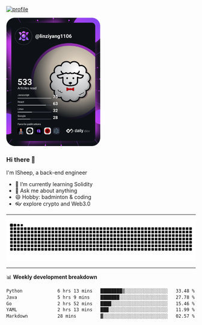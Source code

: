 [![profile](https://user-images.githubusercontent.com/54968314/208005045-e4b42f3b-833d-4242-bfcc-e764865553a2.svg)](https://www.calligrapher.ai/)

<a href="https://app.daily.dev/linziyang1106"><img src="/devcard.png" width="250" alt="ISheep's Dev Card"/></a>

### Hi there 🐏

I'm ISheep, a back-end engineer

- 🔭 I’m currently learning Solidity
- 💬 Ask me about anything
- 😄 Hobby: badminton & coding
- 👓 explore crypto and Web3.0

-------

![](https://raw.githubusercontent.com/ISheepp/ISheepp/output/github-contribution-grid-snake.svg)

-------

📊 **Weekly development breakdown**
<!--START_SECTION:waka-->

```txt
Python             6 hrs 13 mins   ████████▒░░░░░░░░░░░░░░░░   33.48 %
Java               5 hrs 9 mins    ███████░░░░░░░░░░░░░░░░░░   27.78 %
Go                 2 hrs 52 mins   ████░░░░░░░░░░░░░░░░░░░░░   15.46 %
YAML               2 hrs 13 mins   ███░░░░░░░░░░░░░░░░░░░░░░   11.99 %
Markdown           28 mins         ▓░░░░░░░░░░░░░░░░░░░░░░░░   02.57 %
```

<!--END_SECTION:waka-->
